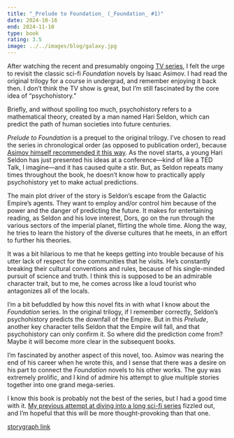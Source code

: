 ```yaml
---
title: "_Prelude to Foundation_ (_Foundation_ #1)"
date: 2024-10-16
end: 2024-11-10
type: book
rating: 3.5
image: ../../images/blog/galaxy.jpg
---
```


After watching the recent and presumably ongoing [TV series](/quick-reviews/foundation-s1-2), I felt the urge to revisit the classic sci-fi _Foundation_  novels by Isaac Asimov. I had read the original trilogy for a course in undergrad, and remember enjoying it back then. I don’t think the TV show is great, but I’m still fascinated by the core idea of “psychohistory.”

Briefly, and without spoiling too much, psychohistory refers to a mathematical theory, created by a man named Hari Seldon, which can predict the path of human societies into future centuries.

_Prelude to Foundation_ is a prequel to the original trilogy. I’ve chosen to read the series in chronological order (as opposed to publication order), because [Asimov himself recommended it this way](https://www.reddit.com/r/asimov/wiki/seriesguide/#wiki_isaac_asimov.27s_.22kind_of_guide_to_the_series.22). As the novel starts, a young Hari Seldon has just presented his ideas at a conference—kind of like a TED Talk, I imagine—and it has caused quite a stir. But, as Seldon repeats many times throughout the book, he doesn’t know how to practically apply psychohistory yet to make actual predictions.

The main plot driver of the story is Seldon’s escape from the Galactic Empire’s agents. They want to employ and/or control him because of the power and the danger of predicting the future. It makes for entertaining reading, as Seldon and his love interest, Dors, go on the run through the various sectors of the imperial planet, flirting the whole time. Along the way, he tries to learn the history of the diverse cultures that he meets, in an effort to further his theories.

It was a bit hilarious to me that he keeps getting into trouble because of his utter lack of respect for the communities that he visits. He’s constantly breaking their cultural conventions and rules, because of his single-minded pursuit of science and truth. I think this is supposed to be an admirable character trait, but to me, he comes across like a loud tourist who antagonizes all of the locals.

I’m a bit befuddled by how this novel fits in with what I know about the _Foundation_ series. In the original trilogy, if I remember correctly, Seldon’s psychohistory predicts the downfall of the Empire. But in this _Prelude_, another key character tells Seldon that the Empire will fall, and that psychohistory can only confirm it. So where did the prediction come from? Maybe it will become more clear in the subsequent books.

I’m fascinated by another aspect of this novel, too. Asimov was nearing the end of his career when he wrote this, and I sense that there was a desire on his part to connect the _Foundation_ novels to his other works. The guy was extremely prolific, and I kind of admire his attempt to glue multiple stories together into one grand mega-series.

I know this book is probably not the best of the series, but I had a good time with it. [My previous attempt at diving into a long sci-fi series](/quick-reviews/cibola-burn) fizzled out, and I’m hopeful that this will be more thought-provoking than that one.

[storygraph link](https://app.thestorygraph.com/books/f34cec80-49ca-410b-b9a3-30c5159a58eb)

